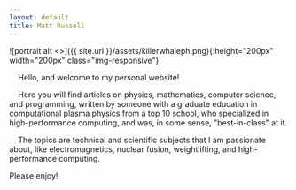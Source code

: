 ```yaml
---
layout: default
title: Matt Russell
---
```

![portrait alt <>]({{ site.url }}/assets/killerwhaleph.png){:height="200px" width="200px" class="img-responsive"}

&nbsp;&nbsp;&nbsp;&nbsp;Hello, and welcome to my personal website!

&nbsp;&nbsp;&nbsp;&nbsp;Here you will find articles on physics, mathematics, computer science, and programming, written by someone with a graduate education in computational plasma physics from a top 10 school, who specialized in high-performance computing, and was, in some sense, "best-in-class" at it. 

&nbsp;&nbsp;&nbsp;&nbsp;The topics are technical and scientific subjects that I am passionate about, like electromagnetics, nuclear fusion, weightlifting, and high-performance computing. 

Please enjoy!  